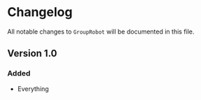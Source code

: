 # Changelog

All notable changes to `GroupRobot` will be documented in this file.

## Version 1.0

### Added
- Everything

